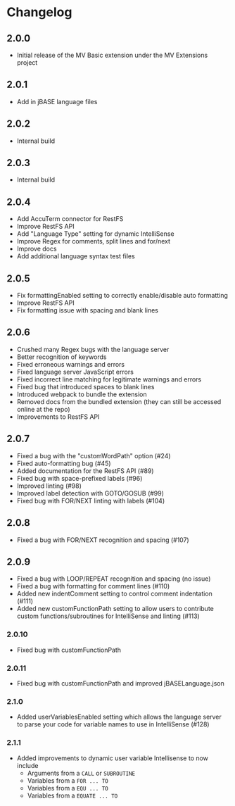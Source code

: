 # Changelog

## 2.0.0

- Initial release of the MV Basic extension under the MV Extensions project

## 2.0.1

- Add in jBASE language files

## 2.0.2

- Internal build

## 2.0.3

- Internal build

## 2.0.4

- Add AccuTerm connector for RestFS
- Improve RestFS API
- Add "Language Type" setting for dynamic IntelliSense
- Improve Regex for comments, split lines and for/next
- Improve docs
- Add additional language syntax test files

## 2.0.5

- Fix formattingEnabled setting to correctly enable/disable auto formatting
- Improve RestFS API
- Fix formatting issue with spacing and blank lines

## 2.0.6

- Crushed many Regex bugs with the language server
- Better recognition of keywords
- Fixed erroneous warnings and errors
- Fixed language server JavaScript errors
- Fixed incorrect line matching for legitimate warnings and errors
- Fixed bug that introduced spaces to blank lines
- Introduced webpack to bundle the extension
- Removed docs from the bundled extension (they can still be accessed online at the repo)
- Improvements to RestFS API

## 2.0.7

- Fixed a bug with the "customWordPath" option (#24)
- Fixed auto-formatting bug (#45)
- Added documentation for the RestFS API (#89)
- Fixed bug with space-prefixed labels (#96)
- Improved linting (#98)
- Improved label detection with GOTO/GOSUB (#99)
- Fixed bug with FOR/NEXT linting with labels (#104)

## 2.0.8

- Fixed a bug with FOR/NEXT recognition and spacing (#107)

## 2.0.9

- Fixed a bug with LOOP/REPEAT recognition and spacing (no issue)
- Fixed a bug with formatting for comment lines (#110)
- Added new indentComment setting to control comment indentation (#111)
- Added new customFunctionPath setting to allow users to contribute custom functions/subroutines for IntelliSense and linting (#113)

### 2.0.10

- Fixed bug with customFunctionPath

### 2.0.11

- Fixed bug with customFunctionPath and improved jBASELanguage.json

### 2.1.0

- Added userVariablesEnabled setting which allows the language server to parse your code for variable names to use in IntelliSense (#128)

### 2.1.1

- Added improvements to dynamic user variable Intellisense to now include
  - Arguments from a `CALL` or `SUBROUTINE`
  - Variables from a `FOR ... TO`
  - Variables from a `EQU ... TO`
  - Variables from a `EQUATE ... TO`
